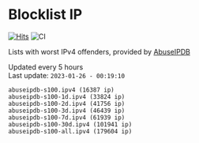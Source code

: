 # Blocklist IP

[![Hits](https://hits.seeyoufarm.com/api/count/incr/badge.svg?url=https%3A%2F%2Fgithub.com%2Fborestad%2Fblocklist-ip%2F&count_bg=%2379C83D&title_bg=%23555555&icon=&icon_color=%23E7E7E7&title=hits&edge_flat=false)](https://hits.seeyoufarm.com)  ![CI](https://img.shields.io/github/workflow/status/borestad/blocklist-ip/CI?style=flat-square)

Lists with worst IPv4 offenders, provided by [AbuseIPDB](https://www.abuseipdb.com/)

<!-- FOOTER-PLACEHOLDER -->
Updated every 5 hours<br>
Last update: `2023-01-26 - 00:19:10`
```
abuseipdb-s100.ipv4 (16387 ip)
abuseipdb-s100-1d.ipv4 (33824 ip)
abuseipdb-s100-2d.ipv4 (41756 ip)
abuseipdb-s100-3d.ipv4 (46439 ip)
abuseipdb-s100-7d.ipv4 (61939 ip)
abuseipdb-s100-30d.ipv4 (101941 ip)
abuseipdb-s100-all.ipv4 (179604 ip)
```
